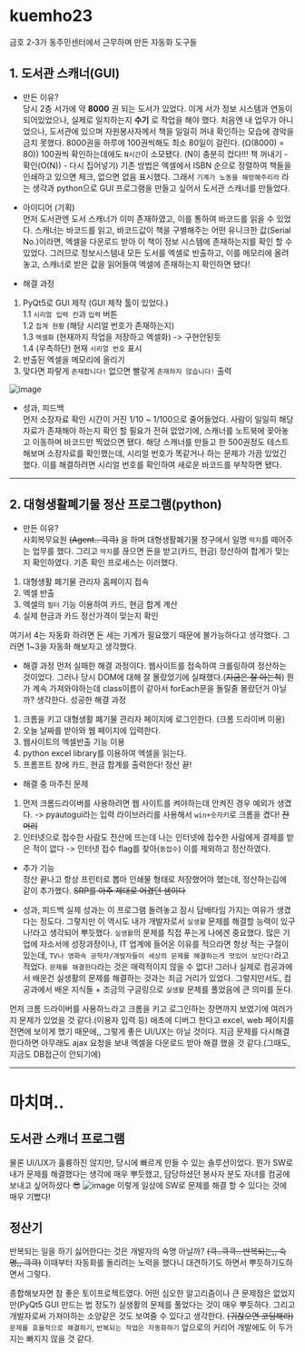 # kuemho23
금호 2-3가 동주민센터에서 근무하며 만든 자동화 도구들

## 1. 도서관 스캐너(GUI)

- 만든 이유?  
당시 2층 서가에 약 __8000__ 권 되는 도서가 있었다.
이게 서가 정보 시스템과 연동이 되어있었으나, 실제로 일치하는지 __수기__ 로 작업을 해야 했다.
처음엔 내 업무가 아니었으나, 도서관에 있으며 자원봉사자께서 책을 일일히 꺼내 확인하는 모습에 경악을 금치 못했다.
8000권을 하루에 100권씩해도 최소  80일이 걸린다. (Ω(8000) = 80)) 100권씩 확인하는데에도 `N시간`이 소모됐다. (N이 충분히 컸다!!! 책 꺼내기 - 확인(O(N)) - 다시 집어넣기)
기존 방법은 엑셀에서 ISBN 순으로 정렬하여 책들을 인쇄하고 있으면 체크, 없으면 없음 표시했다.
그래서 `기계가 노동을 해방해주리라` 라는 생각과 python으로 GUI 프로그램을 만들고 싶어서 도서관 스캐너를 만들었다.

- 아이디어 (기획)  
먼저 도서관엔 도서 스캐너가 이미 존재하였고, 이를 통하여 바코드를 읽을 수 있었다.
스캐너는 바코드를 읽고, 바코드값이 책을 구별해주는 어떤 유니크한 값(Serial No.)이라면, 엑셀을 다운로드 받아 이 책이 정보 시스템에 존재하는지를 확인 할 수 있었다.
그러므로 정보시스템내 모든 도서를 엑셀로 반출하고, 이를 메모리에 올려놓고, 스캐너로 받은 값을 읽어들여 엑셀에 존재하는지 확인하면 됐다!

- 해결 과정  
1. PyQt5로 GUI 제작 (GUI 제작 툴이 있었다.)  
  1.1 `시리얼 입력 칸`과 `입력` 버튼  
  1.2 `집계 현황` (해당 시리얼 번호가 존재하는지)  
  1.3 `엑셀화` (현재까지 작업을 저장하고 엑셀화) -> 구현안된듯  
  1.4 (우측하단) 현재 `시리얼 번호` 표시  
2. 반출된 엑셀을 메모리에 올리기  
3. 맞다면 파랗게 `존재합니다!` 없으면 빨갛게 `존재하지 않습니다!` 출력  

![image](https://user-images.githubusercontent.com/42092864/160596872-c1fad8b5-91cf-4f9d-92e7-235de8f58954.png "구동 예시")


- 성과, 피드백  
먼저 소장자료 확인 시간이 거진 1/10 ~ 1/100으로 줄어들었다.
사람이 일일히 해당 자료가 존재해야 하는지 확인 할 필요가 전혀 없었기에, 스캐너를 노트북에 꽂아놓고 이동하며 바코드만 찍었으면 됐다.
해당 스캐너를 만들고 한 500권정도 테스트해보며 소장자료를 확인했는데, 시리얼 번호가 똑같거나 하는 문제가 가끔 있었긴 했다.
이를 해결하려면 시리얼 번호를 확인하여 새로운 바코드를 부착하면 됐다.

-----
## 2. 대형생활폐기물 정산 프로그램(python)  
- 만든 이유?  
사회복무요원 ~~(Agent.. 큭큭)~~ 을 하며 대형생활폐기물 창구에서 일명 `딱지`를 떼어주는 업무를 했다.
그리고 `딱지`를 끊으면 돈을 받고(카드, 현금) 정산하여 합계가 맞는지 확인하였다.
기존 확인 프로세스는 이러했다.
1. 대형생활 폐기물 관리자 홈페이지 접속
2. 엑셀 반출
3. 엑셀의 `필터` 기능 이용하여 카드, 현금 합계 계산
4. 실제 현금과 카드 정산가격이 맞는지 확인

여기서 4는 자동화 하려면 돈 세는 기계가 필요했기 때문에 불가능하다고 생각했다.
그러면 1~3을 자동화 해보자고 생각했다.

- 해결 과정
  먼저 실패한 해결 과정이다.
  웹사이트를 접속하여 크롤링하여 정산하는 것이었다. 그러나 당시 DOM에 대해 잘 몰랐었기에 실패했다.(~~지금은 잘 아는척~~)
  뭔가 계속 가져와야하는데 class이름이 같아서 forEach문을 돌릴줄 몰랐던거 아닐까? 생각한다.
성공한 해결 과정
1. 크롬을 키고 대형생활 폐기물 관리자 페이지에 로그인한다. (크롬 드라이버 이용)
2. 오늘 날짜를 받아와 웹 페이지에 입력한다.
3. 웹사이트의 엑셀반출 기능 이용
4. python excel library를 이용하여 엑셀을 읽는다.
5. 프롬프트 창에 카드, 현금 합계를 출력한다! 정산 끝!

- 해결 중 마주친 문제  
1. 먼저 크롬드라이버를 사용하려면 웹 사이트를 켜야하는데 안켜진 경우 예외가 생겼다.
 -> pyautogui라는 입력 라이브러리를 사용해서 `win+숫자키`로 크롬을 켰다! ~~잔머리~~
2. 인터넷으로 접수한 사람도 전산에 뜨는데 나는 인터넷에 접수한 사람에게 결제를 받은 적이 없다
 -> 인터넷 접수 flag를 찾아(`동접수`) 이를 제외하고 정산하였다.

- 추가 기능  
 정산 끝나고 항상 프린터로 뽑아 인쇄물 형태로 저장했어야 했는데, 정산하는김에 같이 추가했다.
 ~~SRP를 아주 제대로 어겼던 샘이다~~
 
 - 성과, 피드백
 실제 성과는 이 프로그램 돌려놓고 잠시 담배타임 가지는 여유가 생겼다는 정도다.
 그렇지만 이 역시도 내가 개발자로서 `실생활` 문제를 해결할 능력이 있구나!라고 생각되어 뿌듯했다.
 `실생활`의 문제를 직접 푸는게 나에겐 중요했다.
 많은 기업에 자소서에 성장과정이나, IT 업계에 들어온 이유를 적으라면 항상 적는 구절이 있는데,
 `TV나 영화속 공학자/개발자들이 세상의 문제를 해결하는게 멋있어 보인다!`라고 적었다.
 `문제를 해결한다`라는 것은 매력적이지 않을 수 없다!
 그러나 실제로 컴공과에서 배운건 실생활의 문제를 해결하는 것과는 죄금 거리가 있었다.
 그렇지만서도, 컴공과에서 배운 지식들 + 조금의 구글링으로 `실생활` 문제를 풀었음에 큰 의미를 둔다.
 
 먼저 크롬 드라이버를 사용하느라고 크롬을 키고 로그인하는 장면까지 보였기에 여러가지 문제가 있었을 것 같다.(이용자 입력 등)
 애초에 디버그 한다고 excel, web 페이지를 전면에 보이게 했기 때문에,, 그렇게 좋은 UI/UX는 아닐 것이다.
 지금 문제를 다시해결한다하면 아무래도 ajax 요청을 보내 엑셀을 다운로드 받아 해결 했을 것 같다.(그때도, 지금도 DB접근이 안되기에)


----
# 마치며..  

## 도서관 스캐너 프로그램  
물론 UI/UX가 훌륭하진 않지만, 당시에 빠르게 만들 수 있는 솔루션이었다.
뭔가 SW로 내가 문제를 해결했다는 생각에 매우 뿌듯했고, 담당하셨던 봉사자 분도 자녀를 컴공에 보내고 싶어하셨다 😎
![image](https://user-images.githubusercontent.com/42092864/160597492-4da1da71-cc9f-451d-afb2-890b7d7b3542.png)
이렇게 일상에 SW로 문제를 해결 할 수 있다는 것에 매우 기뻤다!

## 정산기  
반복되는 일을 하기 싫어한다는 것은 개발자의 숙명 아닐까? ~~(큭..큭큭.. 반복되는,, 숙명,, 큭큭)~~
이때부터 자동화를 돌리려는 노력을 했다니 대견하기도 하면서 뿌듯하기도하면서 그렇다. 

종합해보자면 참 좋은 토이프로젝트였다.
어떤 심오한 알고리즘이나 큰 문제점은 없었지만(PyQt5 GUI 만드는 법 정도?) 실생활의 문제를 풀었다는 것이 매우 뿌듯하다.
그리고 개발자로써 가져야하는 소양같은 것도 보여줄 수 있다고 생각한다. ~~(귀찮으면 코딩해라)~~
`문제를 효율적으로 해결하기`, `반복되는 작업은 자동화하기`
앞으로의 커리어 개발에도 이 두가지는 빠지지 않을 것 같다.


